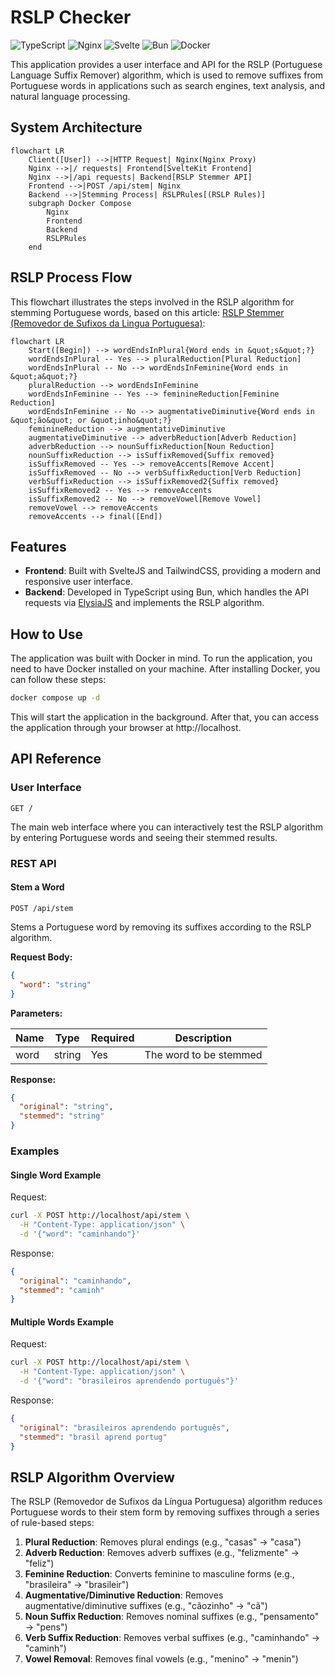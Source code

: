 # RSLP Checker

![TypeScript](https://img.shields.io/badge/typescript-%23007ACC.svg?style=for-the-badge&logo=typescript&logoColor=white)
![Nginx](https://img.shields.io/badge/nginx-%23009639.svg?style=for-the-badge&logo=nginx&logoColor=white)
![Svelte](https://img.shields.io/badge/svelte-%23f1413d.svg?style=for-the-badge&logo=svelte&logoColor=white)
![Bun](https://img.shields.io/badge/Bun-%23000000.svg?style=for-the-badge&logo=bun&logoColor=white)
![Docker](https://img.shields.io/badge/docker-%230db7ed.svg?style=for-the-badge&logo=docker&logoColor=white)

This application provides a user interface and API for the RSLP (Portuguese Language Suffix Remover) algorithm, which is used to remove suffixes from Portuguese words in applications such as search engines, text analysis, and natural language processing.

## System Architecture

```mermaid
flowchart LR
    Client([User]) -->|HTTP Request| Nginx(Nginx Proxy)
    Nginx -->|/ requests| Frontend[SvelteKit Frontend]
    Nginx -->|/api requests| Backend[RSLP Stemmer API]
    Frontend -->|POST /api/stem| Nginx
    Backend -->|Stemming Process| RSLPRules[(RSLP Rules)]
    subgraph Docker Compose
        Nginx
        Frontend
        Backend
        RSLPRules
    end
```

## RSLP Process Flow

This flowchart illustrates the steps involved in the RSLP algorithm for stemming Portuguese words, based on this article: [RSLP Stemmer (Removedor de Sufixos da Lingua Portuguesa)](https://www.inf.ufrgs.br/~viviane/rslp):

```mermaid
flowchart LR
    Start([Begin]) --> wordEndsInPlural{Word ends in &quot;s&quot;?}
    wordEndsInPlural -- Yes --> pluralReduction[Plural Reduction]
    wordEndsInPlural -- No --> wordEndsInFeminine{Word ends in &quot;a&quot;?}
    pluralReduction --> wordEndsInFeminine
    wordEndsInFeminine -- Yes --> feminineReduction[Feminine Reduction]
    wordEndsInFeminine -- No --> augmentativeDiminutive{Word ends in &quot;ão&quot; or &quot;inho&quot;?}
    feminineReduction --> augmentativeDiminutive
    augmentativeDiminutive --> adverbReduction[Adverb Reduction]
    adverbReduction --> nounSuffixReduction[Noun Reduction]
    nounSuffixReduction --> isSuffixRemoved{Suffix removed}
    isSuffixRemoved -- Yes --> removeAccents[Remove Accent]
    isSuffixRemoved -- No --> verbSuffixReduction[Verb Reduction]
    verbSuffixReduction --> isSuffixRemoved2{Suffix removed}
    isSuffixRemoved2 -- Yes --> removeAccents
    isSuffixRemoved2 -- No --> removeVowel[Remove Vowel]
    removeVowel --> removeAccents
    removeAccents --> final([End])
```

## Features

- **Frontend**: Built with SvelteJS and TailwindCSS, providing a modern and responsive user interface.
- **Backend**: Developed in TypeScript using Bun, which handles the API requests via [ElysiaJS](https://elysiajs.com) and implements the RSLP algorithm.

## How to Use

The application was built with Docker in mind. To run the application, you need to have Docker installed on your machine. After installing Docker, you can follow these steps:

```sh
docker compose up -d
```

This will start the application in the background. After that, you can access the application through your browser at http://localhost.

## API Reference

### User Interface

`GET /`

The main web interface where you can interactively test the RSLP algorithm by entering Portuguese words and seeing their stemmed results.

### REST API

#### Stem a Word

```
POST /api/stem
```

Stems a Portuguese word by removing its suffixes according to the RSLP algorithm.

**Request Body:**

```json
{
  "word": "string"
}
```

**Parameters:**

| Name | Type   | Required | Description                     |
|------|--------|----------|---------------------------------|
| word | string | Yes      | The word to be stemmed          |

**Response:**

```json
{
  "original": "string",
  "stemmed": "string"
}
```

### Examples

#### Single Word Example

Request:
```sh
curl -X POST http://localhost/api/stem \
  -H "Content-Type: application/json" \
  -d '{"word": "caminhando"}'
```

Response:
```json
{
  "original": "caminhando",
  "stemmed": "caminh"
}
```

#### Multiple Words Example

Request:
```sh
curl -X POST http://localhost/api/stem \
  -H "Content-Type: application/json" \
  -d '{"word": "brasileiros aprendendo português"}'
```

Response:
```json
{
  "original": "brasileiros aprendendo português",
  "stemmed": "brasil aprend portug"
}
```

## RSLP Algorithm Overview

The RSLP (Removedor de Sufixos da Língua Portuguesa) algorithm reduces Portuguese words to their stem form by removing suffixes through a series of rule-based steps:

1. **Plural Reduction**: Removes plural endings (e.g., "casas" → "casa")
2. **Adverb Reduction**: Removes adverb suffixes (e.g., "felizmente" → "feliz")
3. **Feminine Reduction**: Converts feminine to masculine forms (e.g., "brasileira" → "brasileir")
4. **Augmentative/Diminutive Reduction**: Removes augmentative/diminutive suffixes (e.g., "cãozinho" → "cã")
5. **Noun Suffix Reduction**: Removes nominal suffixes (e.g., "pensamento" → "pens")
6. **Verb Suffix Reduction**: Removes verbal suffixes (e.g., "caminhando" → "caminh")
7. **Vowel Removal**: Removes final vowels (e.g., "menino" → "menin")